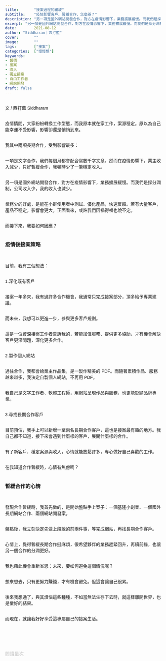```yaml
---
title:       "接案過程的緩坡"
subtitle:    "疫情影響客戶、暫緩合作，怎麼辦？"
description: "另一項是國外網站開發合作，對方在疫情影響下，業務擴展緩慢。而我們是採分潤制，公司收入少，我的收入也減少..."
excerpt: "另一項是國外網站開發合作，對方在疫情影響下，業務擴展緩慢。而我們是採分潤制，公司收入少，我的收入也減少..."
date:        2021-08-12
author: "Siddharam｜西打藍"
cover:       ""
image:       ""
tags:        ["接案"]
categories:  ["慢慢想"]
keywords:
- 報價
- 接案
- 收入
- 獨立接案
- 自由工作者
- 網站開發
draft: false
---
```


<article style="font-family: 'Noto Sans TC', '微軟正黑體', sans-serif; font-weight: 300;">

<br>文 / 西打藍 Siddharam<br><br>

疫情情間，大家紛紛轉換工作型態，而我原本就在家工作，案源穩定。原以為自己能幸運不受影響，影響卻還是悄悄到來。<br><br>

我其中兩項長期合作，受到影響最多：<br><br>

一項是文字合作，我們每個月都會配合寫數千字文章。然而在疫情影響下，業主收入減少，只好暫緩合作，我頓時少了一筆穩定收入。<br><br>

另一項是國外網站開發合作，對方在疫情影響下，業務擴展緩慢。而我們是採分潤制，公司收入少，我的收入也減少。<br><br>

業務少的好處，是能在小群使用者中測試、優化產品，快速反饋。若有大量客戶，產品不穩定，影響會更大。正面看來，或許我們因禍得福也說不定。<br><br>

而接下來，我要如何因應？<br><br>


<h3 class="article-h1-color">疫情後接案策略</h3><br>

目前，我有三個想法：<br><br>

1.深化既有客戶<br><br>

接案一年多來，我有過許多合作機會，我通常只完成接案部分，頂多給予專業建議。<br><br>

而未來，我想可以更進一步，參與更多客戶規劃。<br><br>

這是一位資深接案工作者告訴我的，若能加值服務、提供更多協助，才有機會解決客戶更深問題，深化更多合作。<br><br>

2.製作個人網站<br><br>

過往合作，我都會給業主作品集，是一製作精美的 PDF。而隨著累積作品、服務越來越多，我決定自製個人網站，不再用 PDF。<br><br>

我自己是文字工作者、軟體工程師，用網站呈現作品與服務，也更能彰顯品牌專業。<br><br>

3.尋找長期合作客戶<br><br>

目前預估，我手上可以新增一至兩名長期合作客戶，這也是接案最有趣的地方。我自己都不知道，接下來會遇到什麼樣的客戶，展開什麼樣的合作。<br><br>

有了新客戶，穩定案源與收入，心情就能放鬆許多，專心做好自己喜歡的工作。<br><br>

在我知道合作暫緩時，心情有焦慮嗎？<br><br>


<h3 class="article-h1-color">暫緩合作的心情</h3><br>

發現合作暫緩時，我首先做的，是開始盤點手上案子：一個基隆小創業、一個國外長期網站合作、兩個網站開發案。<br><br>

盤點後，我立刻決定先做上段說的前兩件事，等完成網站，再找長期合作客戶。<br><br>

心情上，覺得暫緩長期合作挺麻煩，很希望夥伴的業務趕緊回升，再續前緣，也讓另一個合作的分潤更好。<br><br>

我也藉此機會重新省思：未來，要如何避免這個情況呢？<br><br>

想來想去，只有更努力賺錢，才有機會避免。但這會讓自己很累。<br><br>

後來我想通了，與其煩惱這些種種，不如當無法生存下去時，就這樣離開世界，也是蠻好的結果。<br><br>

而現在，就讓我好好享受這專屬自己的接案生活。<br><br>


<br><br><br>

</article>

<div style="color: #bfbfbf; font-size: 15px;" id="busuanzi_container_page_pv">
  閱讀量<span id="busuanzi_value_page_pv"></span>次
</div>

<script src="../../js/post.js"></script>




